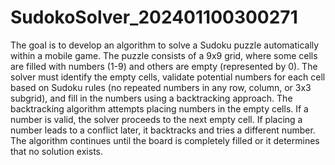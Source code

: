 # SudokoSolver_202401100300271
 The goal is to develop an algorithm to solve a Sudoku puzzle automatically within a mobile game. The puzzle consists of a 9x9 grid, where some cells are filled with numbers (1-9) and others are empty (represented by 0). The solver must identify the empty cells, validate potential numbers for each cell based on Sudoku rules (no repeated numbers in any row, column, or 3x3 subgrid), and fill in the numbers using a backtracking approach.
The backtracking algorithm attempts placing numbers in the empty cells. If a number is valid, the solver proceeds to the next empty cell. If placing a number leads to a conflict later, it backtracks and tries a different number. The algorithm continues until the board is completely filled or it determines that no solution exists.
